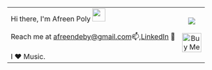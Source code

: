 <table>
  <tr>
    <td align="left" >
      Hi there, I'm Afreen Poly <img src="https://raw.githubusercontent.com/MartinHeinz/MartinHeinz/master/wave.gif" width="30px"><br><br>
      Reach me at <a href="mailto:afreendeby@gmail.com">afreendeby@gmail.com</a>📫,<a href="https://www.linkedin.com/in/afreenpoly/">LinkedIn</a> 🔗<br><br>
      I ❤️ Music.
    </td>
    <td align="center" >
      <img src="https://github-readme-stats.vercel.app/api/top-langs/?username=afreenpoly&layout=compact&theme=midnight-purple&hide_border=True" /><br><br>
      <a href="https://www.buymeacoffee.com/afreenpoly" target="_blank"><img src="https://cdn.buymeacoffee.com/buttons/v2/arial-yellow.png" alt="Buy Me A Coffee" style="height:44px!important;" ></a>
    </td>
  </tr>
</table>
